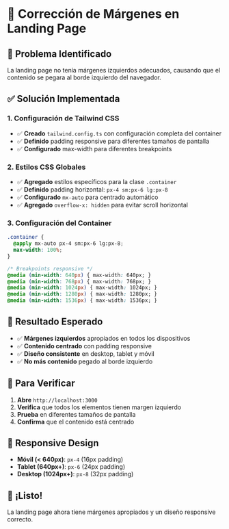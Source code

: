 # 🔧 **Corrección de Márgenes en Landing Page**

## 🚨 **Problema Identificado**

La landing page no tenía márgenes izquierdos adecuados, causando que el contenido se pegara al borde izquierdo del navegador.

## ✅ **Solución Implementada**

### 1. **Configuración de Tailwind CSS**
- ✅ **Creado** `tailwind.config.ts` con configuración completa del container
- ✅ **Definido** padding responsive para diferentes tamaños de pantalla
- ✅ **Configurado** max-width para diferentes breakpoints

### 2. **Estilos CSS Globales**
- ✅ **Agregado** estilos específicos para la clase `.container`
- ✅ **Definido** padding horizontal: `px-4 sm:px-6 lg:px-8`
- ✅ **Configurado** `mx-auto` para centrado automático
- ✅ **Agregado** `overflow-x: hidden` para evitar scroll horizontal

### 3. **Configuración del Container**

```css
.container {
  @apply mx-auto px-4 sm:px-6 lg:px-8;
  max-width: 100%;
}

/* Breakpoints responsive */
@media (min-width: 640px) { max-width: 640px; }
@media (min-width: 768px) { max-width: 768px; }
@media (min-width: 1024px) { max-width: 1024px; }
@media (min-width: 1280px) { max-width: 1280px; }
@media (min-width: 1536px) { max-width: 1536px; }
```

## 🎯 **Resultado Esperado**

- ✅ **Márgenes izquierdos** apropiados en todos los dispositivos
- ✅ **Contenido centrado** con padding responsive
- ✅ **Diseño consistente** en desktop, tablet y móvil
- ✅ **No más contenido** pegado al borde izquierdo

## 🧪 **Para Verificar**

1. **Abre** `http://localhost:3000`
2. **Verifica** que todos los elementos tienen margen izquierdo
3. **Prueba** en diferentes tamaños de pantalla
4. **Confirma** que el contenido está centrado

## 📱 **Responsive Design**

- **Móvil (< 640px)**: `px-4` (16px padding)
- **Tablet (640px+)**: `px-6` (24px padding)  
- **Desktop (1024px+)**: `px-8` (32px padding)

## 🎉 **¡Listo!**

La landing page ahora tiene márgenes apropiados y un diseño responsive correcto.
